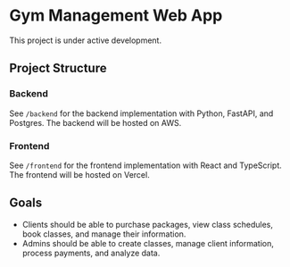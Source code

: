 # Gym Management Web App 

This project is under active development. 

## Project Structure 

### Backend
See `/backend` for the backend implementation with Python, FastAPI, and Postgres. The backend will be hosted on AWS. 

### Frontend
See `/frontend` for the frontend implementation with React and TypeScript. The frontend will be hosted on Vercel. 

## Goals 

- Clients should be able to purchase packages, view class schedules, book classes, and manage their information. 
- Admins should be able to create classes, manage client information, process payments, and analyze data. 
